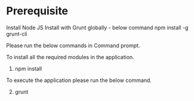 # Prerequisite

Install Node JS
Install with Grunt globally - below command
npm install -g grunt-cli


Please run the below commands in Command prompt.

To install all the required modules in the application.

1. npm install

To execute the application please run the below command.

2. grunt

